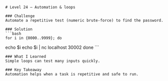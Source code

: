     # Level 24 — Automation & loops

    ### Challenge
    Automate a repetitive test (numeric brute-force) to find the password.

    ### Solution
    ```bash
    for i in {0000..9999}; do
  echo $i
  echo $i | nc localhost 30002
done
    ```

    ### What I Learned
    Simple loops can test many inputs quickly.

    ### Key Takeaway
    Automation helps when a task is repetitive and safe to run.
